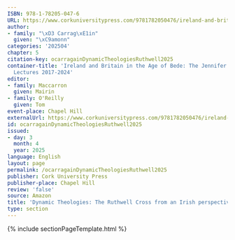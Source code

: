 ```yaml
---
ISBN: 978-1-78205-047-6
URL: https://www.corkuniversitypress.com/9781782050476/ireland-and-britain-in-the-age-of-bede/
author:
- family: "\xD3 Carrag\xE1in"
  given: "\xC9amonn"
categories: '202504'
chapter: 5
citation-key: ocarragainDynamicTheologiesRuthwell2025
container-title: 'Ireland and Britain in the Age of Bede: The Jennifer O''Reilly Memorial
  Lectures 2017-2024'
editor:
- family: Maccarron
  given: Mairin
- family: O'Reilly
  given: Tom
event-place: Chapel Hill
externalUrl: https://www.corkuniversitypress.com/9781782050476/ireland-and-britain-in-the-age-of-bede/
id: ocarragainDynamicTheologiesRuthwell2025
issued:
- day: 3
  month: 4
  year: 2025
language: English
layout: page
permalink: /ocarragainDynamicTheologiesRuthwell2025
publisher: Cork University Press
publisher-place: Chapel Hill
review: 'false'
source: Amazon
title: 'Dynamic Theologies: The Ruthwell Cross from an Irish perspective'
type: section
---
```

{% include sectionPageTemplate.html %}